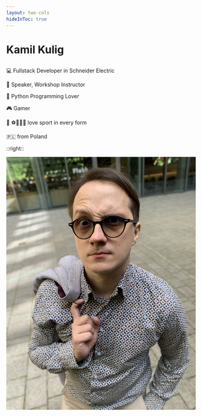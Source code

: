 ```yaml
---
layout: two-cols
hideInToc: true
---
```


# Kamil Kulig

##

<v-clicks>

💻 Fullstack Developer in Schneider Electric

🙊 Speaker, Workshop Instructor

🐍 Python Programming Lover

🎮 Gamer

🕺 ⚽️🏀🏈🥊 love sport in every form

🇵🇱 from Poland


</v-clicks>

::right::

![Kamil Kulig](./assets/me.png)


<!--
For almost 6 years.

I love to share knowledge.

Last Time I was workshop instructor at Python Sweden.

If you wolud like to see what I did recommend to check VOD.

 -->